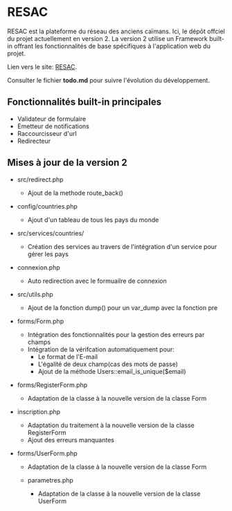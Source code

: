 # RESAC

RESAC est la plateforme du réseau des anciens caïmans. Ici, le dépôt offciel du projet actuellement en version 2. La version 2 utilise un Framework built-in offrant les fonctionnalités de base spécifiques à l'application web du projet.

Lien vers le site: [RESAC](https://resac2.herokuapp.com/).

Consulter le fichier **todo.md** pour suivre l'évolution du développement.

## Fonctionnalités built-in principales

- Validateur de formulaire
- Emetteur de notifications
- Raccourcisseur d'url
- Redirecteur

## Mises à jour de la version 2

  - src/redirect.php
    - Ajout de la methode route_back()

  - config/countries.php
    - Ajout d'un tableau de tous les pays du monde

  - src/services/countries/
    - Création des services au travers de l'intégration d'un service pour gérer les pays

  - connexion.php
    - Auto redirection avec le formuailre de connexion

  - src/utils.php
    -  Ajout de la fonction dump() pour un var_dump avec la fonction pre

  - forms/Form.php
    - Intégration des fonctionnalités pour la gestion des erreurs par champs
    - Intégration de la vérifcation automatiquement pour:
      - Le format de l'E-mail
      - L'égalité de deux champ(cas des mots de passe)
      - Ajout de la méthode Users::email_is_unique($email)

  - forms/RegisterForm.php
    - Adaptation de la classe à la nouvelle version de la classe Form

  - inscription.php
    - Adaptation du traitement à la nouvelle version de la classe RegisterForm
    - Ajout des erreurs manquantes

  - forms/UserForm.php
    - Adaptation de la classe à la nouvelle version de la classe Form

    - parametres.php
      - Adaptation de la classe à la nouvelle version de la classe UserForm
